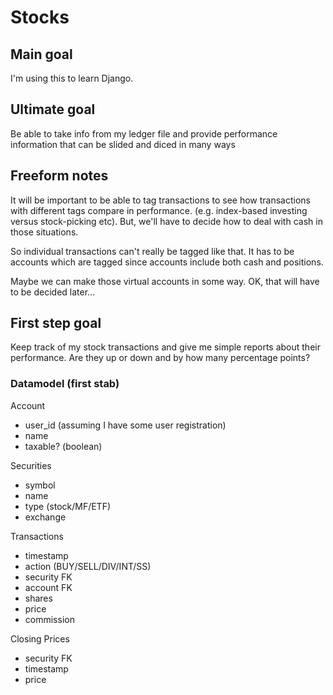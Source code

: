 # Stocks

## Main goal

I'm using this to learn Django.

## Ultimate goal

Be able to take info from my ledger file and provide
performance information that can be slided and diced in many ways

## Freeform notes

It will be important to be able to tag transactions to see how
transactions with different tags compare in performance. (e.g.
index-based investing versus stock-picking etc). But, we'll have to
decide how to deal with cash in those situations.

So individual transactions can't really be tagged like that. It has to
be accounts which are tagged since accounts include both cash and
positions.

Maybe we can make those virtual accounts in some way. OK, that will
have to be decided later...

## First step goal

Keep track of my stock transactions and give me simple reports about
their performance. Are they up or down and by how many percentage
points?

### Datamodel (first stab)

Account
- user_id (assuming I have some user registration)
- name
- taxable? (boolean)

Securities
- symbol
- name
- type (stock/MF/ETF)
- exchange

Transactions
- timestamp
- action (BUY/SELL/DIV/INT/SS)
- security FK
- account FK
- shares
- price
- commission

Closing Prices
- security FK
- timestamp
- price
